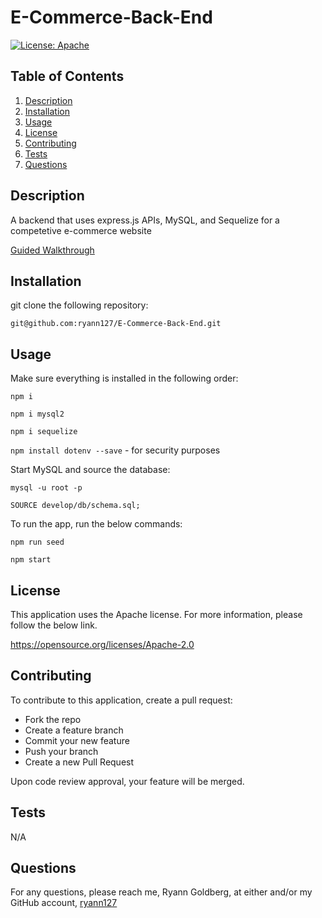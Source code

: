 # E-Commerce-Back-End

  [![License: Apache](https://img.shields.io/badge/License-Apache%202.0-blue.svg)](https://opensource.org/licenses/Apache-2.0)
  

## Table of Contents
1. [Description](#description)
2. [Installation](#installation)
3. [Usage](#usage)
4. [License](#license)
5. [Contributing](#contributing)
6. [Tests](#tests)
7. [Questions](#questions) 

## Description
 
 A backend that uses express.js APIs, MySQL, and Sequelize for a competetive e-commerce website

 [Guided Walkthrough](https://drive.google.com/file/d/1_SR6Q7wL_UxrrbNZO-0ysVC9HxQ28_XL/view)

 ## Installation
git clone the following repository: 

    git@github.com:ryann127/E-Commerce-Back-End.git

 ## Usage
 
 Make sure everything is installed in the following order:

 ```npm i```

 ```npm i mysql2```

 ```npm i sequelize```

 ```npm install dotenv --save``` - for security purposes

 Start MySQL and source the database:

 ```mysql -u root -p```

 ```SOURCE develop/db/schema.sql;```

 To run the app, run the below commands: 

 ```npm run seed```

 ```npm start```

 ## License

 This application uses the Apache license. For more information, please follow the below link.

 https://opensource.org/licenses/Apache-2.0

 ## Contributing
 To contribute to this application, create a pull request:

- Fork the repo
- Create a feature branch
- Commit your new feature
- Push your branch
- Create a new Pull Request

Upon code review approval, your feature will be merged.

 ## Tests
 N/A

 ## Questions
 For any questions, please reach me, Ryann Goldberg, at either  and/or my GitHub account, [ryann127](https:/ryann127/github.com/)